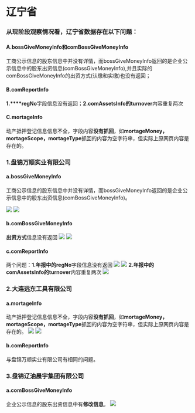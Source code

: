 # 辽宁省
### 从现阶段观察情况看，辽宁省数据存在以下问题：
#### A.bossGiveMoneyInfo和comBossGiveMoneyInfo
工商公示信息的股东信息中并没有详情，而bossGiveMoneyInfo返回的是企业公示信息中的股东出资信息(comBossGiveMoneyInfo),并且实际的comBossGiveMoneyInfo的出资方式(认缴和实缴)也没有返回；
#### B.comReportInfo
**1.****regNo**字段信息没有返回；**2.**comAssetsInfo的**turnover**内容重复两次
#### C.mortageInfo
动产抵押登记信息信息不全，字段内容**没有抓回**，如**mortageMoney，mortageScope，mortageType**抓回的内容为空字符串，但实际上原网页内容是存在的。
### 1.盘锦万顺实业有限公司
#### a.bossGiveMoneyInfo
工商公示信息的股东信息中并没有详情，而bossGiveMoneyInfo返回的是企业公示信息中的股东出资信息(comBossGiveMoneyInfo)。

![](http://o7qrps1cr.bkt.clouddn.com/%E5%B1%8F%E5%B9%95%E5%BF%AB%E7%85%A7%202016-06-29%20%E4%B8%8B%E5%8D%882.00.00.png)
![](http://o7qrps1cr.bkt.clouddn.com/%E5%B1%8F%E5%B9%95%E5%BF%AB%E7%85%A7%202016-06-29%20%E4%B8%8B%E5%8D%882.00.10.png)
#### b.comBossGiveMoneyInfo
**出资方式**信息没有返回
![](http://o7qrps1cr.bkt.clouddn.com/%E5%B1%8F%E5%B9%95%E5%BF%AB%E7%85%A7%202016-06-29%20%E4%B8%8B%E5%8D%882.03.26.png)
![](http://o7qrps1cr.bkt.clouddn.com/%E5%B1%8F%E5%B9%95%E5%BF%AB%E7%85%A7%202016-06-29%20%E4%B8%8B%E5%8D%882.02.10.png)
#### c.comReportInfo
两个问题：**1.**年报中的**regNo**字段信息没有返回
![](http://o7qrps1cr.bkt.clouddn.com/%E5%B1%8F%E5%B9%95%E5%BF%AB%E7%85%A7%202016-06-29%20%E4%B8%8B%E5%8D%882.09.41.png)
![](http://o7qrps1cr.bkt.clouddn.com/%E5%B1%8F%E5%B9%95%E5%BF%AB%E7%85%A7%202016-06-29%20%E4%B8%8A%E5%8D%8811.19.42.png)
**2.**年报中的comAssetsInfo的**turnover**内容重复两次
![](http://o7qrps1cr.bkt.clouddn.com/%E5%B1%8F%E5%B9%95%E5%BF%AB%E7%85%A7%202016-06-29%20%E4%B8%8A%E5%8D%8811.17.48.png)
### 2.大连远东工具有限公司
#### a.mortageInfo
动产抵押登记信息信息不全，字段内容**没有抓回**，如**mortageMoney，mortageScope，mortageType**抓回的内容为空字符串，但实际上原网页内容是存在的。
![](http://o7qrps1cr.bkt.clouddn.com/%E5%B1%8F%E5%B9%95%E5%BF%AB%E7%85%A7%202016-06-29%20%E4%B8%8B%E5%8D%882.46.09.png)
![](http://o7qrps1cr.bkt.clouddn.com/%E5%B1%8F%E5%B9%95%E5%BF%AB%E7%85%A7%202016-06-29%20%E4%B8%8B%E5%8D%882.46.01.png)
#### b.comReportInfo
与盘锦万顺实业有限公司有相同的问题。
### 3.盘锦辽油晨宇集团有限公司
#### a.comBossGiveMoneyInfo
企业公示信息的股东出资信息中有**修改信息**。
![](http://o7qrps1cr.bkt.clouddn.com/%E5%B1%8F%E5%B9%95%E5%BF%AB%E7%85%A7%202016-06-29%20%E4%B8%8B%E5%8D%883.23.56.png)























